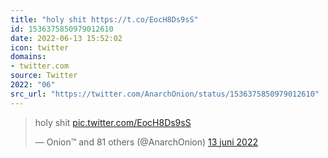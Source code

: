 ```yaml
---
title: "holy shit https://t.co/EocH8Ds9sS"
id: 1536375850979012610
date: 2022-06-13 15:52:02
icon: twitter
domains:
- twitter.com
source: Twitter
2022: "06"
src_url: "https://twitter.com/AnarchOnion/status/1536375850979012610"
---
```

<blockquote class="twitter-tweet" data-lang="nl" data-dnt="true"><p lang="en" dir="ltr">holy shit <a href="https://t.co/EocH8Ds9sS">pic.twitter.com/EocH8Ds9sS</a></p>&mdash; Onion™ and 81 others (@AnarchOnion) <a href="https://twitter.com/AnarchOnion/status/1536375850979012610?ref_src=twsrc%5Etfw">13 juni 2022</a></blockquote>
<script async src="https://platform.twitter.com/widgets.js" charset="utf-8"></script>

